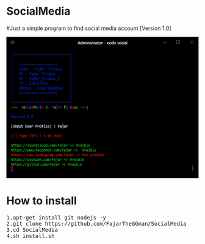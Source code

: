 # SocialMedia
#Just a simple program to find social media account
[Version 1.0]

![alt text](https://github.com/FajarTheGGman/SocialMedia/blob/master/.img/122112421.PNG)

# How to install 
<pre>
1.apt-get install git nodejs -y
2.git clone https://github.com/FajarTheGGman/SocialMedia
3.cd SocialMedia
4.sh install.sh
</pre>
